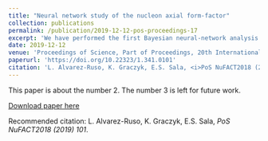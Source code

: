 ```yaml
---
title: "Neural network study of the nucleon axial form-factor"
collection: publications
permalink: /publication/2019-12-12-pos-proceedings-17
excerpt: 'We have performed the first Bayesian neural-network analysis of neutrino-deuteron scattering data. The nucleon axial form factor has been extracted from quasielastic scattering data collected by the Argonne National Laboratory (ANL) bubble chamber experiment using a model-independent parametrization. The results are in agreement with previous determinations only when the low 0.05<Q2<0.10~GeV2 region is excluded from the analysis. This suggests that corrections from the deuteron structure may play a crucial role at low Q2, although experimental errors in this kinematic region could have also been underestimated. With new and more precise measurements of neutrino-induced quasielastic scattering on hydrogen and deuterium, the present framework would be readily applicable to unravel the axial structure of the nucleon.'
date: 2019-12-12
venue: 'Proceedings of Science, Part of Proceedings, 20th International Workshop on Neutrinos from Accelerators (NuFact18) : Blacksburg, VA, USA, August 13-18, 2018'
paperurl: 'https://doi.org/10.22323/1.341.0101'
citation: 'L. Alvarez-Ruso, K. Graczyk, E.S. Sala, <i>PoS NuFACT2018 (2019) 101</i>.'
---
```

This paper is about the number 2. The number 3 is left for future work.

[Download paper here](https://pos.sissa.it/341/101/pdf)

Recommended citation: L. Alvarez-Ruso, K. Graczyk, E.S. Sala, <i>PoS NuFACT2018 (2019) 101</i>.
